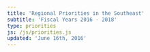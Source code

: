 ```yaml
---
title: 'Regional Priorities in the Southeast'
subtitle: 'Fiscal Years 2016 - 2018'
type: priorities
js: /js/priorities.js
updated: 'June 16th, 2016'
---
```

<!-- This content is all coming from site/layouts/priorities/single.ace -->
<!-- It might be worth taking the time to convert this to Markdown, but it's pretty custom -->
